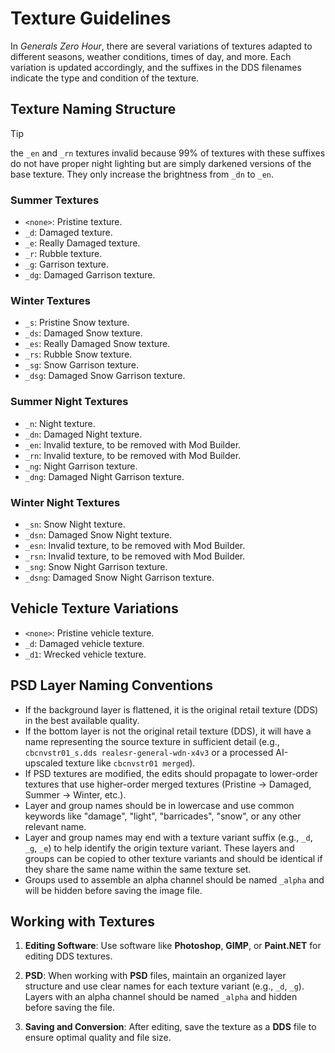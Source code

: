 # Texture Guidelines

In *Generals Zero Hour*, there are several variations of textures adapted to different seasons, weather conditions,
times of day, and more. Each variation is updated accordingly, and the suffixes in the DDS filenames indicate the type
and condition of the texture.

## Texture Naming Structure

>[!TIP]
> the `_en` and `_rn` textures invalid because 99% of textures with these suffixes do not have proper night lighting but
> are simply darkened versions of the base texture. They only increase the brightness from `_dn` to `_en`.

### Summer Textures

- `<none>`: Pristine texture.
- `_d`: Damaged texture.
- `_e`: Really Damaged texture.
- `_r`: Rubble texture.
- `_g`: Garrison texture.
- `_dg`: Damaged Garrison texture.

### Winter Textures

- `_s`: Pristine Snow texture.
- `_ds`: Damaged Snow texture.
- `_es`: Really Damaged Snow texture.
- `_rs`: Rubble Snow texture.
- `_sg`: Snow Garrison texture.
- `_dsg`: Damaged Snow Garrison texture.

### Summer Night Textures

- `_n`: Night texture.
- `_dn`: Damaged Night texture.
- `_en`: Invalid texture, to be removed with Mod Builder.
- `_rn`: Invalid texture, to be removed with Mod Builder.
- `_ng`: Night Garrison texture.
- `_dng`: Damaged Night Garrison texture.

### Winter Night Textures

- `_sn`: Snow Night texture.
- `_dsn`: Damaged Snow Night texture.
- `_esn`: Invalid texture, to be removed with Mod Builder.
- `_rsn`: Invalid texture, to be removed with Mod Builder.
- `_sng`: Snow Night Garrison texture.
- `_dsng`: Damaged Snow Night Garrison texture.

## Vehicle Texture Variations

- `<none>`: Pristine vehicle texture.
- `_d`: Damaged vehicle texture.
- `_d1`: Wrecked vehicle texture.

## PSD Layer Naming Conventions

- If the background layer is flattened, it is the original retail texture (DDS) in the best available quality.
- If the bottom layer is not the original retail texture (DDS), it will have a name representing the source texture in
  sufficient detail (e.g., `cbcnvstr01_s.dds realesr-general-wdn-x4v3` or a processed AI-upscaled texture like
  `cbcnvstr01 merged`).
- If PSD textures are modified, the edits should propagate to lower-order textures that use higher-order merged
  textures (Pristine → Damaged, Summer → Winter, etc.).
- Layer and group names should be in lowercase and use common keywords like "damage", "light", "barricades", "snow", or
  any other relevant name.
- Layer and group names may end with a texture variant suffix (e.g., `_d`, `_g`, `_e`) to help identify the origin
  texture variant. These layers and groups can be copied to other texture variants and should be identical if they share
  the same name within the same texture set.
- Groups used to assemble an alpha channel should be named `_alpha` and will be hidden before saving the image file.

## Working with Textures

1. **Editing Software**: Use software like **Photoshop**, **GIMP**, or **Paint.NET** for editing DDS
   textures.

2. **PSD**: When working with **PSD** files, maintain an organized layer structure and use clear names for each texture
   variant (e.g., `_d`, `_g`). Layers with an alpha channel should be named `_alpha` and hidden before saving the file.

3. **Saving and Conversion**: After editing, save the texture as a **DDS** file to ensure optimal quality and file size.
